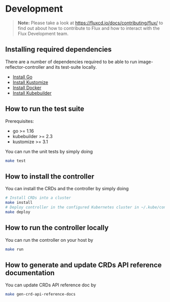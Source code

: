 # Development

> **Note:** Please take a look at <https://fluxcd.io/docs/contributing/flux/>
> to find out about how to contribute to Flux and how to interact with the
> Flux Development team.

## Installing required dependencies
There are a number of dependencies required to be able to run image-reflector-controller and its test-suite locally. 
* [Install Go](https://golang.org/doc/install)
* [Install Kustomize](https://kubectl.docs.kubernetes.io/installation/kustomize/)
* [Install Docker](https://docs.docker.com/engine/install/)
* [Install Kubebuilder](https://book.kubebuilder.io/quick-start.html)

## How to run the test suite

Prerequisites:
* go >= 1.16
* kubebuilder >= 2.3
* kustomize >= 3.1

You can run the unit tests by simply doing

```bash
make test
```

## How to install the controller

You can install the CRDs and the controller by simply doing

```bash
# Install CRDs into a cluster
make install
# Deploy controller in the configured Kubernetes cluster in ~/.kube/config
make deploy
```

## How to run the controller locally

You can run the controller on your host by

```bash
make run
```

## How to generate and update CRDs API reference documentation

You can update CRDs API reference doc by

```bash
make gen-crd-api-reference-docs
```
